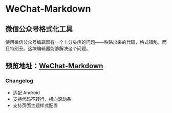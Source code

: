 # WeChat-Markdown

## 微信公众号格式化工具

使用微信公众号编辑器有一个十分头疼的问题——粘贴出来的代码，格式错乱，而且特别丑。这块编辑器能够解决这个问题。

## 预览地址：[WeChat-Markdown](http://yourjack.github.io/WeChat-Markdown)

### Changelog

- 适配 Android
- 支持代码不转行，横向滚动条
- 支持页面主题样式配置


